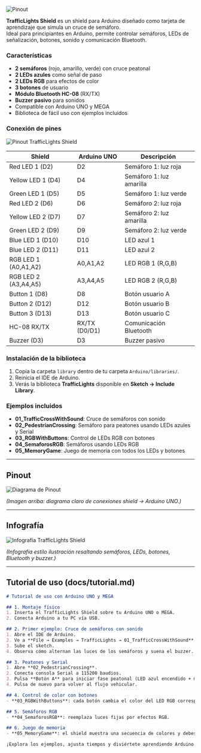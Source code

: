 ![Pinout](https://github.com/user-attachments/assets/e20d1178-ab96-4a7a-9706-dc1bb49483ec)

**TrafficLights Shield** es un shield para Arduino diseñado como tarjeta de aprendizaje que simula un cruce de semáforo.  
Ideal para principiantes en Arduino, permite controlar semáforos, LEDs de señalización, botones, sonido y comunicación Bluetooth.

### Características
- **2 semáforos** (rojo, amarillo, verde) con cruce peatonal  
- **2 LEDs azules** como señal de paso  
- **2 LEDs RGB** para efectos de color  
- **3 botones** de usuario  
- **Módulo Bluetooth HC-08** (RX/TX)  
- **Buzzer pasivo** para sonidos  
- Compatible con Arduino UNO y MEGA  
- Biblioteca de fácil uso con ejemplos incluidos

### Conexión de pines
![Pinout TrafficLights Shield](docs/pinout.png)

| Shield               | Arduino UNO   | Descripción                      |
|----------------------|---------------|----------------------------------|
| Red LED 1 (D2)       | D2            | Semáforo 1: luz roja             |
| Yellow LED 1 (D4)    | D4            | Semáforo 1: luz amarilla         |
| Green LED 1 (D5)     | D5            | Semáforo 1: luz verde            |
| Red LED 2 (D6)       | D6            | Semáforo 2: luz roja             |
| Yellow LED 2 (D7)    | D7            | Semáforo 2: luz amarilla         |
| Green LED 2 (D9)     | D9            | Semáforo 2: luz verde            |
| Blue LED 1 (D10)     | D10           | LED azul 1                       |
| Blue LED 2 (D11)     | D11           | LED azul 2                       |
| RGB LED 1 (A0,A1,A2) | A0,A1,A2      | LED RGB 1 (R,G,B)                |
| RGB LED 2 (A3,A4,A5) | A3,A4,A5      | LED RGB 2 (R,G,B)                |
| Button 1 (D8)        | D8            | Botón usuario A                  |
| Button 2 (D12)       | D12           | Botón usuario B                  |
| Button 3 (D13)       | D13           | Botón usuario C                  |
| HC-08 RX/TX          | RX/TX (D0/D1) | Comunicación Bluetooth           |
| Buzzer (D3)          | D3            | Buzzer pasivo                    |

### Instalación de la biblioteca

1. Copia la carpeta `library` dentro de tu carpeta `Arduino/libraries/`.
2. Reinicia el IDE de Arduino.
3. Verás la biblioteca **TrafficLights** disponible en **Sketch → Include Library**.

### Ejemplos incluidos

- **01_TrafficCrossWithSound**: Cruce de semáforos con sonido
- **02_PedestrianCrossing**: Semáforo para peatones usando LEDs azules y Serial
- **03_RGBWithButtons**: Control de LEDs RGB con botones
- **04_SemaforosRGB**: Semáforos usando LEDs RGB
- **05_MemoryGame**: Juego de memoria con todos los LEDs y botones

---

## Pinout

![Diagrama de Pinout](docs/pinout.png)

*(Imagen arriba: diagrama claro de conexiones shield → Arduino UNO.)*

---

## Infografía

![Infografía TrafficLights Shield](docs/infographic.png)

*(Infografía estilo ilustración resaltando semáforos, LEDs, botones, Bluetooth y buzzer.)*

---

## Tutorial de uso (docs/tutorial.md)

```markdown
# Tutorial de uso con Arduino UNO y MEGA

## 1. Montaje físico
1. Inserta el TrafficLights Shield sobre tu Arduino UNO o MEGA.
2. Conecta Arduino a tu PC vía USB.

## 2. Primer ejemplo: Cruce de semáforos con sonido
1. Abre el IDE de Arduino.
2. Ve a **File → Examples → TrafficLights → 01_TrafficCrossWithSound**.
3. Sube el sketch.  
4. Observa cómo alternan las luces de los semáforos y suena el buzzer.

## 3. Peatones y Serial
1. Abre **02_PedestrianCrossing**.
2. Conecta consola Serial a 115200 baudios.
3. Pulsa **Botón A** para iniciar fase peatonal (LED azul encendido + mensaje Serial).
4. Pulsa de nuevo para volver al flujo vehicular.

## 4. Control de color con botones
- **03_RGBWithButtons**: cada botón cambia el color del LED RGB correspondiente.

## 5. Semáforos RGB
- **04_SemaforosRGB**: reemplaza luces fijas por efectos RGB.

## 6. Juego de memoria
- **05_MemoryGame**: el shield muestra una secuencia de colores y debes repetirla usando botones.

¡Explora los ejemplos, ajusta tiempos y diviértete aprendiendo Arduino!

